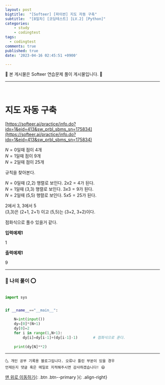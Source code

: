 ```yaml
---
layout: post
bigtitle:  "[Softeer] [파이썬] 지도 자동 구축"
subtitle:  "[8일차] [코딩테스트] [LV.2] [Python]"
categories:
    - study
    - codingtest
tags:
  - codingtest
comments: true
published: true
date: '2023-04-16 02:45:51 +0900'

---
```


🎀 본 게시물은 Softeer 연습문제 풀이 게시물입니다. 🎀 

---
<br>

# 지도 자동 구축

[https://softeer.ai/practice/info.do?idx=1&eid=413&sw_prbl_sbms_sn=175834](https://softeer.ai/practice/info.do?idx=1&eid=413&sw_prbl_sbms_sn=175834)

$N=0$일때 점이 4개 <br>
$N=1$일때 점이 9개 <br>
$N=2$일때 점이 25개 

규칙을 찾아본다. 

$N=0$일때 (2,2) 행렬로 보인다. $2x2=4$가 된다. <br>
$N=1$일때 (3,3) 행렬로 보인다. $3x3=9$가 된다. <br>
$N=2$일때 (5,5) 행렬로 보인다. $5x5=25$가 된다. <br>

2에서 3, 3에서 5 <br>
(3,3)은 (2+1, 2+1) 이고 (5,5)는 (3+2, 3+2)이다. 

점화식으로 풀수 있을거 같다. 

__입력예제1__

1

__출력예제1__

9

---

### 🚀 나의 풀이 ⭕

```python

import sys


if __name__=="__main__":

    N=int(input())
    dy=[0]*(N+1)
    dy[0]=2
    for i in range(1,N+1):
        dy[i]=dy[i-1]+(dy[i-1]-1)       # 점화식으로 푼다.
    
    print(dy[N]**2)

```


***
    🌜 개인 공부 기록용 블로그입니다. 오류나 틀린 부분이 있을 경우 
    언제든지 댓글 혹은 메일로 지적해주시면 감사하겠습니다! 😄

[맨 위로 이동하기](#){: .btn .btn--primary }{: .align-right}
